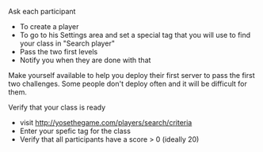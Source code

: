Ask each participant
* To create a player
* To go to his Settings area and set a special tag that you will use to find your class in "Search player"
* Pass the two first levels
* Notify you when they are done with that

Make yourself available to help you deploy their first server to pass the first two challenges. 
Some people don't deploy often and it will be difficult for them.

Verify that your class is ready
* visit http://yosethegame.com/players/search/criteria
* Enter your spefic tag for the class
* Verify that all participants have a score > 0 (ideally 20)

